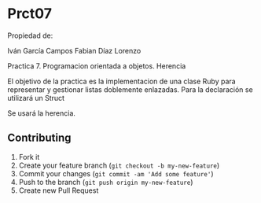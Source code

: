 # Prct07

Propiedad de:

Iván García Campos
Fabian Díaz Lorenzo

Practica 7. Programacion orientada a objetos. Herencia

El objetivo de la practica es la implementacion de una clase Ruby para
representar y gestionar listas doblemente enlazadas.
Para la declaración se utilizará un Struct

Se usará la herencia.



## Contributing

1. Fork it
2. Create your feature branch (`git checkout -b my-new-feature`)
3. Commit your changes (`git commit -am 'Add some feature'`)
4. Push to the branch (`git push origin my-new-feature`)
5. Create new Pull Request
